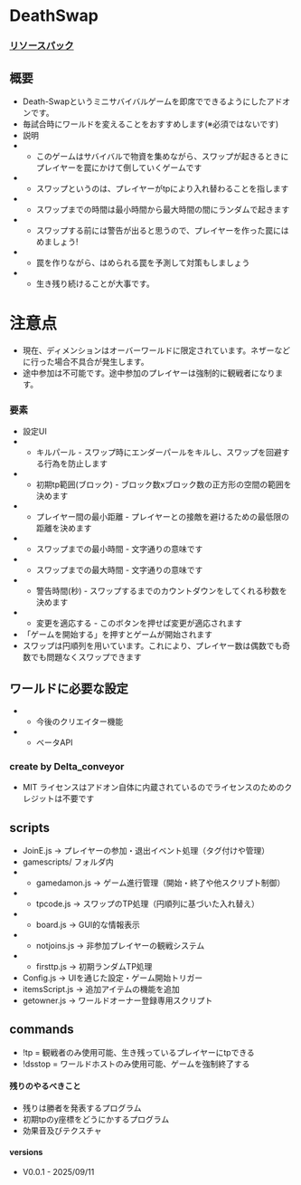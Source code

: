 # DeathSwap
### [リソースパック](https://github.com/TVnoob/D_S-RE)
## 概要
- Death-Swapというミニサバイバルゲームを即席でできるようにしたアドオンです。
- 毎試合時にワールドを変えることをおすすめします(※必須ではないです)
- 説明
- - このゲームはサバイバルで物資を集めながら、スワップが起きるときにプレイヤーを罠にかけて倒していくゲームです
- - スワップというのは、プレイヤーがtpにより入れ替わることを指します
- - スワップまでの時間は最小時間から最大時間の間にランダムで起きます
- - スワップする前には警告が出ると思うので、プレイヤーを作った罠にはめましょう!
- - 罠を作りながら、はめられる罠を予測して対策もしましょう
- - 生き残り続けることが大事です。
# 注意点
- 現在、ディメンションはオーバーワールドに限定されています。ネザーなどに行った場合不具合が発生します。
- 途中参加は不可能です。途中参加のプレイヤーは強制的に観戦者になります。
### 要素
- 設定UI
- - キルパール - スワップ時にエンダーパールをキルし、スワップを回避する行為を防止します
- - 初期tp範囲(ブロック) - ブロック数xブロック数の正方形の空間の範囲を決めます
- - プレイヤー間の最小距離 - プレイヤーとの接敵を避けるための最低限の距離を決めます
- - スワップまでの最小時間 - 文字通りの意味です
- - スワップまでの最大時間 - 文字通りの意味です
- - 警告時間(秒) - スワップするまでのカウントダウンをしてくれる秒数を決めます
- - 変更を適応する - このボタンを押せば変更が適応されます
- 「ゲームを開始する」を押すとゲームが開始されます
- スワップは円順列を用いています。これにより、プレイヤー数は偶数でも奇数でも問題なくスワップできます
## ワールドに必要な設定
- - 今後のクリエイター機能
- - ベータAPI
### create by Delta_conveyor
- MIT ライセンスはアドオン自体に内蔵されているのでライセンスのためのクレジットは不要です
## scripts
- JoinE.js → プレイヤーの参加・退出イベント処理（タグ付けや管理）
- gamescripts/ フォルダ内
- - gamedamon.js → ゲーム進行管理（開始・終了や他スクリプト制御）
- - tpcode.js → スワップのTP処理（円順列に基づいた入れ替え）
- - board.js → GUI的な情報表示
- - notjoins.js → 非参加プレイヤーの観戦システム
- - firsttp.js → 初期ランダムTP処理
- Config.js → UIを通じた設定・ゲーム開始トリガー
- itemsScript.js → 追加アイテムの機能を追加
- getowner.js → ワールドオーナー登録専用スクリプト
## commands
- !tp = 観戦者のみ使用可能、生き残っているプレイヤーにtpできる
- !dsstop = ワールドホストのみ使用可能、ゲームを強制終了する

#### 残りのやるべきこと
- 残りは勝者を発表するプログラム
- 初期tpのy座標をどうにかするプログラム
- 効果音及びテクスチャ

#### versions
- V0.0.1 - 2025/09/11